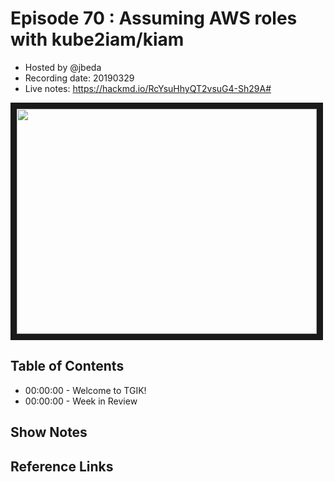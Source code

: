 # Episode 70 : Assuming AWS roles with kube2iam/kiam

- Hosted by @jbeda
- Recording date:  20190329
- Live notes: https://hackmd.io/RcYsuHhyQT2vsuG4-Sh29A#

<!--- Thumbnailed embed of the video, n8Xo_ghCIOSY is the video id from the youtube url --->

<a href="https://www.youtube.com/watch?v=vgs3Af_ew3c
" target="_blank"><img src="http://img.youtube.com/vi/vgs3Af_ew3c/hqdefault.jpg" width="480" height="360" border="10" /></a>

## Table of Contents

- 00:00:00 - Welcome to TGIK!
- 00:00:00 - Week in Review

## Show Notes


## Reference Links

